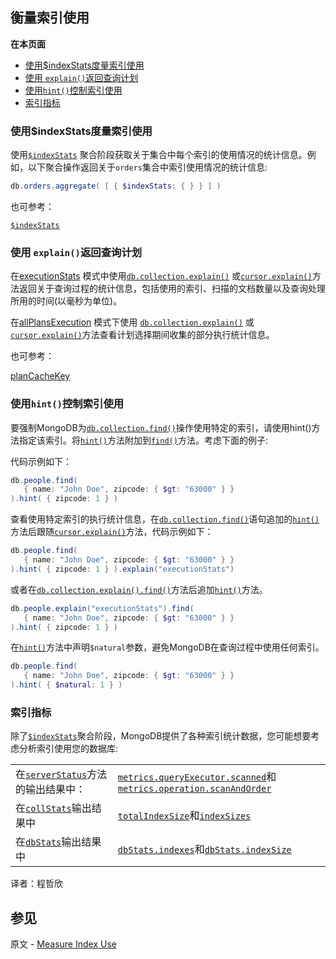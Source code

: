 ## 衡量索引使用
**在本页面**

- [使用$indexStats度量索引使用](#id1)
- [使用 `explain()`返回查询计划](#id2)
- [使用`hint()`控制索引使用](#id3)
- [索引指标](#id4)
### <span id="id1">使用$indexStats度量索引使用</span>
使用[`$indexStats`](https://docs.mongodb.com/manual/reference/operator/aggregation/indexStats/#pipe._S_indexStats) 聚合阶段获取关于集合中每个索引的使用情况的统计信息。例如，以下聚合操作返回关于`orders`集合中索引使用情况的统计信息:

```powershell
db.orders.aggregate( [ { $indexStats: { } } ] )
```
也可参考：

[`$indexStats`](https://docs.mongodb.com/manual/reference/operator/aggregation/indexStats/#pipe._S_indexStats)

### <span id="id2">使用 `explain()`返回查询计划</span>
在[executionStats](https://docs.mongodb.com/manual/reference/method/db.collection.explain/#explain-method-executionstats) 模式中使用[`db.collection.explain()`](https://docs.mongodb.com/manual/reference/method/db.collection.explain/#db.collection.explain) 或[`cursor.explain()`](https://docs.mongodb.com/manual/reference/method/cursor.explain/#cursor.explain)方法返回关于查询过程的统计信息，包括使用的索引、扫描的文档数量以及查询处理所用的时间(以毫秒为单位)。

在[allPlansExecution](https://docs.mongodb.com/manual/reference/method/db.collection.explain/#explain-method-allplansexecution) 模式下使用 [`db.collection.explain()`](https://docs.mongodb.com/manual/reference/method/db.collection.explain/#db.collection.explain) 或[`cursor.explain()`](https://docs.mongodb.com/manual/reference/method/cursor.explain/#cursor.explain)方法查看计划选择期间收集的部分执行统计信息。

也可参考：

[planCacheKey](https://docs.mongodb.com/manual/core/query-plans/#plan-cache-key)

### <span id="id3">使用`hint()`控制索引使用</span>
要强制MongoDB为[`db.collection.find()`](https://docs.mongodb.com/manual/reference/method/db.collection.find/#db.collection.find)操作使用特定的索引，请使用hint()方法指定该索引。将[`hint()`](https://docs.mongodb.com/manual/reference/method/cursor.hint/#cursor.hint)方法附加到[`find()`](https://docs.mongodb.com/manual/reference/method/db.collection.find/#db.collection.find)方法。考虑下面的例子:

代码示例如下：

```powershell
db.people.find(
   { name: "John Doe", zipcode: { $gt: "63000" } }
).hint( { zipcode: 1 } )
```
查看使用特定索引的执行统计信息，在[`db.collection.find()`](https://docs.mongodb.com/manual/reference/method/db.collection.find/#db.collection.find)语句追加的[`hint()`](https://docs.mongodb.com/manual/reference/method/cursor.hint/#cursor.hint)方法后跟随[`cursor.explain()`](https://docs.mongodb.com/manual/reference/method/cursor.explain/#cursor.explain)方法，代码示例如下：

```powershell
db.people.find(
   { name: "John Doe", zipcode: { $gt: "63000" } }
).hint( { zipcode: 1 } ).explain("executionStats")
```
或者在[`db.collection.explain().find()`](https://docs.mongodb.com/manual/reference/method/db.collection.explain/#db.collection.explain)方法后追加[`hint()`](https://docs.mongodb.com/manual/reference/method/cursor.hint/#cursor.hint)方法。
```powershell
db.people.explain("executionStats").find(
   { name: "John Doe", zipcode: { $gt: "63000" } }
).hint( { zipcode: 1 } )
```
在[`hint()`](https://docs.mongodb.com/manual/reference/method/cursor.hint/#cursor.hint)方法中声明`$natural`参数，避免MongoDB在查询过程中使用任何索引。

```powershell
db.people.find(
   { name: "John Doe", zipcode: { $gt: "63000" } }
).hint( { $natural: 1 } )
```
### <span id="id4">索引指标</span>
除了[`$indexStats`](https://docs.mongodb.com/manual/reference/operator/aggregation/indexStats/#pipe._S_indexStats)聚合阶段，MongoDB提供了各种索引统计数据，您可能想要考虑分析索引使用您的数据库:

|  |                                                              |
| --- | --- |
| 在[`serverStatus`](https://docs.mongodb.com/manual/reference/command/serverStatus/#dbcmd.serverStatus)方法的输出结果中： | [`metrics.queryExecutor.scanned`](https://docs.mongodb.com/manual/reference/command/serverStatus/#serverstatus.metrics.queryExecutor.scanned)和[`metrics.operation.scanAndOrder`](https://docs.mongodb.com/manual/reference/command/serverStatus/#serverstatus.metrics.operation.scanAndOrder) |
| 在[`collStats`](https://docs.mongodb.com/manual/reference/command/collStats/#dbcmd.collStats)输出结果中 | [`totalIndexSize`](https://docs.mongodb.com/manual/reference/command/collStats/#collStats.totalIndexSize)和[`indexSizes`](https://docs.mongodb.com/manual/reference/command/collStats/#collStats.indexSizes) |
| 在[`dbStats`](https://docs.mongodb.com/manual/reference/command/dbStats/#dbcmd.dbStats)输出结果中 | [`dbStats.indexes`](https://docs.mongodb.com/manual/reference/command/dbStats/#dbStats.indexes)和[`dbStats.indexSize`](https://docs.mongodb.com/manual/reference/command/dbStats/#dbStats.indexSize) |

译者：程哲欣


## 参见

原文 - [Measure Index Use]( https://docs.mongodb.com/manual/tutorial/measure-index-use/ )

